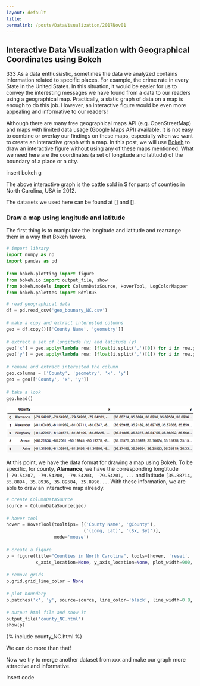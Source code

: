 ```yaml
---
layout: default
title: 
permalink: /posts/DataVisualization/2017Nov01
---
```


## Interactive Data Visualization with Geographical Coordinates using Bokeh
333
As a data enthusiastic, sometimes the data we analyzed contains information related to specific places. For example, the crime rate in every State in the United States. In this situation, it would be easier for us to convey the interesting messages we have found from a data to our readers using a geographical map. Practically, a static graph of data on a map is enough to do this job. However, an interactive figure would be even more appealing and informative to our readers! 

Although there are many free geographical maps API (e.g. OpenStreetMap) and maps with limited data usage (Google Maps API) available, it is not easy to combine or overlay our findings on these maps, especially when we want to create an interactive graph with a map. In this post, we will use [Bokeh](https://bokeh.pydata.org/en/latest/) to draw an interactive figure without using any of these maps mentioned. What we need here are the coordinates (a set of longitude and latitude) of the boundary of a place or a city. 

insert bokeh g

The above interactive graph is the cattle sold in $ for parts of counties in North Carolina, USA in 2012. 

The datasets we used here can be found at [] and []. 

### Draw a map using longitude and latitude
The first thing is to manipulate the longitude and latitude and rearrange them in a way that Bokeh favors.

```python
# import library
import numpy as np
import pandas as pd

from bokeh.plotting import figure
from bokeh.io import output_file, show
from bokeh.models import ColumnDataSource, HoverTool, LogColorMapper
from bokeh.palettes import RdYlBu5
```

``` python
# read geographical data
df = pd.read_csv('geo_bounary_NC.csv')

# make a copy and extract interested columns
geo = df.copy()[['County Name', 'geometry']]

# extract a set of longitude (x) and latitude (y)
geo['x'] = geo.apply(lambda row: [float(i.split(',')[0]) for i in row.geometry[51:-55].split(' ')], axis=1)
geo['y'] = geo.apply(lambda row: [float(i.split(',')[1]) for i in row.geometry[51:-55].split(' ')], axis=1)

# rename and extract interested the column
geo.columns = ['County', 'geometry', 'x', 'y']
geo = geo[['County', 'x', 'y']]

# take a look
geo.head()
```

![](/2017Nov01.png "geo.head()")

At this point, we have the data format for drawing a map using Bokeh. To be specific, for county, **Alamance**, we have the corresponding longtitude `[-79.54207, -79.54208, -79.54203, -79.54201, ...` and latitude `[35.88714, 35.8894, 35.8936, 35.89584, 35.8996...`. With these information, we are able to draw an interactive map already. 

```python
# create ColumnDataSource
source = ColumnDataSource(geo)

# hover tool
hover = HoverTool(tooltips= [('County Name', '@County'),
                             ('(Long, Lat)', '($x, $y)')],
                  mode='mouse')

# create a figure
p = figure(title="Counties in North Carolina", tools=[hover, 'reset', 'save'],
           x_axis_location=None, y_axis_location=None, plot_width=900, plot_height=400)

# remove grids
p.grid.grid_line_color = None

# plot boundary
p.patches('x', 'y', source=source, line_color='black', line_width=0.8, fill_alpha=0.4)

# output html file and show it
output_file('county_NC.html')
show(p)
```

<div class="row">
  <div class="col-lg-1">
  </div>
  <div class="col-lg">
    {% include county_NC.html %}
  </div>
  <div class="col-lg-1">
  </div>
</div>

We can do more than that!

Now we try to merge another dataset from xxx and make our graph more attractive and informative. 

Insert code
